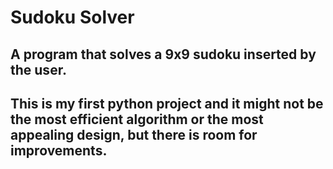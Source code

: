 # Sudoku Solver
## A program that solves a 9x9 sudoku inserted by the user.
## This is my first python project and it might not be the most efficient algorithm or the most appealing design, but there is room for improvements.
